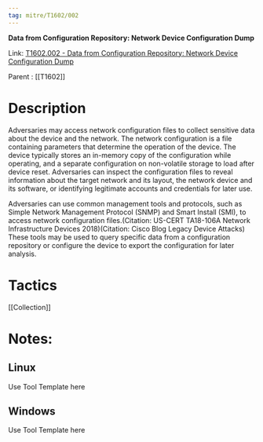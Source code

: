 ```yaml
---
tag: mitre/T1602/002
---
```


**Data from Configuration Repository: Network Device Configuration Dump**

Link: [T1602.002 - Data from Configuration Repository: Network Device Configuration Dump](https://attack.mitre.org/techniques/T1602/002)

Parent : [[T1602]]


# Description

Adversaries may access network configuration files to collect sensitive data about the device and the network. The network configuration is a file containing parameters that determine the operation of the device. The device typically stores an in-memory copy of the configuration while operating, and a separate configuration on non-volatile storage to load after device reset. Adversaries can inspect the configuration files to reveal information about the target network and its layout, the network device and its software, or identifying legitimate accounts and credentials for later use.

Adversaries can use common management tools and protocols, such as Simple Network Management Protocol (SNMP) and Smart Install (SMI), to access network configuration files.(Citation: US-CERT TA18-106A Network Infrastructure Devices 2018)(Citation: Cisco Blog Legacy Device Attacks) These tools may be used to query specific data from a configuration repository or configure the device to export the configuration for later analysis. 

# Tactics


[[Collection]]


# Notes:

## Linux

Use Tool Template here

## Windows

Use Tool Template here